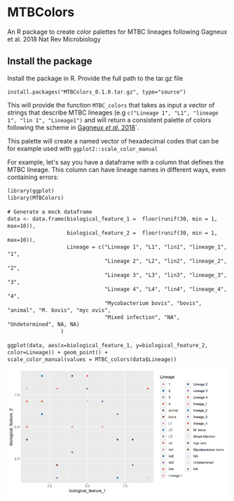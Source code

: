 # MTBColors
An R package to create color palettes for MTBC lineages following Gagneux et al. 2018 Nat Rev Microbiology

## Install the package
Install the package in R. Provide the full path to the tar.gz file
```
install.packages("MTBColors_0.1.0.tar.gz", type="source")
```
This will provide the function `MTBC_colors` that takes as input a vector of strings that describe MTBC lineages (e.g `c("Lineage 1", "L1", "lineage 1", "lin 1", "Lineage1")` and will return a consistent palette of colors following the scheme in [Gagneux *et al.* 2018](https://www.nature.com/articles/nrmicro.2018.8)`. 

This palette will create a named vector of hexadecimal codes that can be for example used with `ggplot2::scale_color_manual`

For example, let's say you have a dataframe with a column that defines the MTBC lineage. This column can have lineage
names in different ways, even containing errors:

```
library(ggplot)
library(MTBColors)

# Generate a mock dataframe
data <- data.frame(biological_feature_1 =  floor(runif(30, min = 1, max=10)),
                   biological_feature_2 =  floor(runif(30, min = 1, max=10)),
                   Lineage = c("Lineage 1", "L1", "lin1", "lineage_1", "1",
                               "Lineage 2", "L2", "lin2", "lineage_2", "2",
                               "Lineage 3", "L3", "lin3", "lineage_3", "3",
                               "Lineage 4", "L4", "lin4", "lineage_4", "4",
                               "Mycobacterium bovis", "bovis", "animal", "M. bovis", "myc ovis",
                               "Mixed infection", "NA", "Undetermined", NA, NA)
                 )

ggplot(data, aes(x=biological_feature_1, y=biological_feature_2, color=Lineage)) + geom_point() +
scale_color_manual(values = MTBC_colors(data$Lineage))
```

![MTBColors example](MTBColors_example.png)
